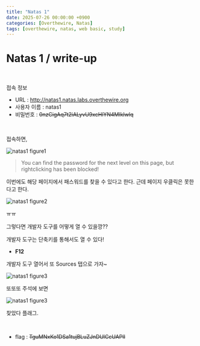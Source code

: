 ```yaml
---
title: "Natas 1"
date: 2025-07-26 00:00:00 +0900
categories: [Overthewire, Natas]
tags: [overthewire, natas, web basic, study]
---
```


# Natas 1 / write-up

<br>

접속 정보 
- URL : http://natas1.natas.labs.overthewire.org
- 사용자 이름 : natas1
- 비밀번호 : ~~0nzCigAq7t2iALyvU9xcHlYN4MlkIwlq~~

<br>

접속하면,

![natas1 figure1](/assets/img/natas/natas1-1.png)

> You can find the password for the next level on this page, but rightclicking has been blocked!

이번에도 해당 페이지에서 패스워드를 찾을 수 있다고 한다. 근데 페이지 우클릭은 못한다고 한다.

![natas1 figure2](/assets/img/natas/natas1-2.png)

ㅠㅠ

그렇다면 개발자 도구를 어떻게 열 수 있을깡??

개발자 도구는 단축키를 통해서도 열 수 있다!

- **F12**

개발자 도구 열어서 또 Sources 탭으로 가자~

![natas1 figure3](/assets/img/natas/natas1-3.png)

또또또 주석에 보면

![natas1 figure3](/assets/img/natas/natas1-4.png)

찾았다 플래그.

<br>

- flag : ~~TguMNxKo1DSa1tujBLuZJnDUlCcUAPlI~~